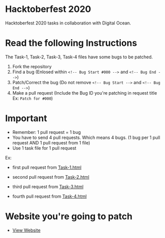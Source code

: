 # Hacktoberfest 2020
Hacktoberfest 2020 tasks in collaboration with Digital Ocean.

# Read the following Instructions
The Task-1, Task-2, Task-3, Task-4 files have some bugs to be patched.

1. Fork the repository
2. Find a bug (Enlosed within `<!-- Bug Start #000 -->` and `<!-- Bug End -->`)
3. Patch/Correct the bug (Do not remove `<!-- Bug Start -->` and `<!-- Bug End -->`)
4. Make a pull request (Include the Bug ID you're patching in request title Ex: `Patch for #000`)

# Important
* Remember: 1 pull request = 1 bug
* You have to send 4 pull requests. Which means 4 bugs. (1 bug per 1 pull request AND 1 pull request from 1 file)
* Use 1 task file for 1 pull request

Ex: 

* first pull request from [Task-1.html](https://github.com/edvicon/Hacktoberfest2020-Task1)

* second pull request from [Task-2.html](https://github.com/edvicon/Hacktoberfest2020-Task2)

* third pull request from [Task-3.html](https://github.com/edvicon/Hacktoberfest2020-Task3)

* fourth pull request from [Task-4.html](https://github.com/edvicon/Hacktoberfest2020-Task4)

# Website you're going to patch
* [View Website](https://www.hacktoberfest2020.edvicon.org)

